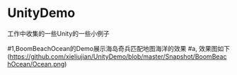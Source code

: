 # UnityDemo
工作中收集的一些Unity的一些小例子

#1,BoomBeachOcean的Demo展示海岛奇兵匹配地图海洋的效果
#a, 效果图如下
(https://github.com/xieliujian/UnityDemo/blob/master/Snapshot/BoomBeachOcean/Ocean.png)
